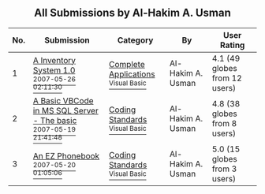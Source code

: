 ﻿<div align="center">

## All Submissions by Al\-Hakim A\. Usman

</div>

No.  | Submission | Category | By   | User Rating
---- | ---------- | -------- | ---- | -----------
1 | [A Inventory System 1\.0<br /><sup>2007-05-26 02:11:30</sup>](https://github.com/Planet-Source-Code/al-hakim-a-usman-a-inventory-system-1-0__1-68680) | [Complete Applications<br /><sup>Visual Basic</sup>](../ByCategory/complete-applications__1-27.md) | Al\-Hakim A\. Usman | 4.1 (49 globes from 12 users)
2 | [A Basic VBCode in MS SQL Server \- The basic<br /><sup>2007-05-19 21:41:48</sup>](https://github.com/Planet-Source-Code/al-hakim-a-usman-a-basic-vbcode-in-ms-sql-server-the-basic__1-68628) | [Coding Standards<br /><sup>Visual Basic</sup>](../ByCategory/coding-standards__1-43.md) | Al\-Hakim A\. Usman | 4.8 (38 globes from 8 users)
3 | [An EZ Phonebook<br /><sup>2007-05-20 01:05:06</sup>](https://github.com/Planet-Source-Code/al-hakim-a-usman-an-ez-phonebook__1-68704) | [Coding Standards<br /><sup>Visual Basic</sup>](../ByCategory/coding-standards__1-43.md) | Al\-Hakim A\. Usman | 5.0 (15 globes from 3 users)
